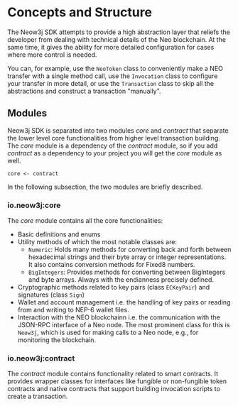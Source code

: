 # Concepts and Structure

The Neow3j SDK attempts to provide a high abstraction layer that reliefs the developer from dealing
with technical details of the Neo blockchain. At the same time, it gives the ability for more
detailed configuration for cases where more control is needed.

You can, for example, use the `NeoToken` class to conveniently make a NEO transfer with a single
method call, use the `Invocation` class to configure your transfer in more detail, or use the
`Transaction` class to skip all the abstractions and construct a transaction "manually".


## Modules

Neow3j SDK is separated into two modules _core_ and _contract_ that separate the lower level core functionalities
from higher level transaction building. The _core_ module is a dependency of the _contract_ module, so
if you add _contract_ as a dependency to your project you will get the _core_ module as well.

<!-- TODO: Think about changing the `gradle.build`s to use `implementation` instead of `compile`. In that case a dev would have to import every module separately and cannot simply import `io.neow3j:contract` and thereby get all other modules. -->

```
core <- contract
```

In the following subsection, the two modules are briefly described.


### io.neow3j:core

The _core_ module contains all the core functionalities:
  - Basic definitions and enums
  - Utility methods of which the most notable classes are:
    - `Numeric`: Holds many methods for converting back and forth between hexadecimal strings and their byte array
    or integer representations. It also contains conversion methods for Fixed8 numbers.
    - `BigIntegers`: Provides methods for converting between BigIntegers and byte arrays.
    Always with the endianness precisely defined.
  - Cryptographic methods related to key pairs (class `ECKeyPair`) and signatures (class `Sign`)
  - Wallet and account management i.e. the handling of key pairs or reading from and writing to NEP-6 wallet files.
  - Interaction with the NEO blockchainn i.e. the communication with the JSON-RPC interface of a Neo node. The most prominent
  class for this is `Neow3j`, which is used for making calls to a Neo node, e.g., for monitoring the blockchain.

### io.neow3j:contract
The _contract_ module contains functionality related to smart contracts. It provides wrapper classes for interfaces like fungible
or non-fungible token contracts and native contracts that support building invocation scripts to create a transaction.
